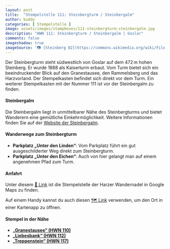 ```yaml
---
layout: post
title:  "Stempelstelle 111: Steinbergturm / Steinbergalm"
author: buddy
categories: [ Stempelstelle ]
image: assets/images/stampboxes/111-steinbergturm-steinbergalm.jpg
description: "HWN 111: Steinbergturm / Steinbergalm | Goslar"
comments: false
imageshadow: true
imageSource: '📷 [Steinberg 02](https://commons.wikimedia.org/wiki/File:Steinberg_02.jpg) von <a href="//commons.wikimedia.org/wiki/User:Rabanus_Flavus" title="User:Rabanus Flavus">Rabanus Flavus</a> unter Lizenz [CC0](http://creativecommons.org/publicdomain/zero/1.0/deed.en)'
---
```


Der Steinbergturm steht südwestlich von Goslar auf dem 472 m hohen Steinberg. Er wurde 1888 als Kaiserturm erbaut. Vom Turm bietet sich ein beeindruckender Blick auf den Granestausee, den Rammelsberg und das Harzvorland. Der Stempelkasten befindet sich direkt vor dem Turm. Ein weiterer Stempelkasten mit der Nummer 111 ist vor der Steinbergalm zu finden.

#### Steinbergalm

Die Steinbergalm liegt in unmittelbarer Nähe des Steinbergturms und bietet Wanderern eine gemütliche Einkehrmöglichkeit. Weitere Informationen finden Sie auf der [Website der Steinbergalm](http://www.steinbergalm.de/).

#### Wanderwege zum Steinbergturm

- **Parkplatz „Unter den Linden“**: Vom Parkplatz führt ein gut ausgeschilderter Weg direkt zum Steinbergturm.
- **Parkplatz „Unter den Eichen“**: Auch von hier gelangt man auf einem angenehmen Pfad zum Turm.

#### Anfahrt

Unter diesem [📍 Link](https://www.google.com/maps/dir/?api=1&origin=&destination=51.90652%2C%2010.40525) ist die Stempelstelle der Harzer Wandernadel in Google Maps zu finden.

<div class="android-only">
  Auf einem Handy kannst du auch diesen 
  <a href="geo:51.90652,10.40525">🗺️ Link</a> 
  verwenden, um den Ort in einer Kartenapp zu öffnen.
  <p></p>
</div>

#### Stempel in der Nähe

- [**„Granestausee“ (HWN 110)**](/stempelstelle-110-granestausee)
- [**„Liebesbank“ (HWN 112)**](/stempelstelle-112-liebesbank)
- [**„Treppenstein“ (HWN 117)**](/stempelstelle-117-treppenstein)
